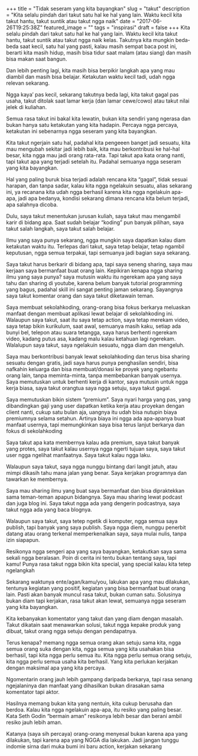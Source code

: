 +++
title = "Tidak seseram yang kita bayangkan"
slug = "takut"
description = "Kita selalu pindah dari takut satu hal ke hal yang lain. Waktu kecil kita takut hantu, takut suntik atau takut ngga naik"
date = "2017-06-26T19:25:38Z"
featured_image = ""
tags = "inspirasi"
draft = false
+++ 
Kita selalu pindah dari takut satu hal ke hal yang lain. Waktu kecil kita takut hantu, takut suntik atau takut ngga naik kelas. Takutnya kita mungkin beda-beda saat kecil, satu hal yang pasti, kalau masih sempat baca post ini, berarti kita masih hidup, masih bisa tidur saat malam (atau siang) dan masih bisa makan saat bangun.

Dan lebih penting lagi, kita masih bisa berpikir langkah apa yang mau diambil dan masih bisa belajar. Ketakutan waktu kecil tadi, udah ngga relevan sekarang.

Ngga kaya’ pas kecil, sekarang takutnya beda lagi, kita takut gagal pas usaha, takut ditolak saat lamar kerja (dan lamar cewe/cowo) atau takut nilai jelek di kuliahan.

Semua rasa takut ini bakal kita lewatin, bukan kita sendiri yang ngerasa dan bukan hanya satu ketakutan yang kita hadapin. Percaya ngga percaya, ketakutan ini sebenarnya ngga seseram yang kita bayangkan.

Kita takut ngerjain satu hal, padahal kita pengeeen banget jadi sesuatu, kita mau mengubah sekitar jadi lebih baik, kita mau berkontribusi ke hal-hal besar, kita ngga mau jadi orang rata-rata. Tapi takut apa kata orang nanti, tapi takut apa yang terjadi setelah itu. Padahal semuanya ngga seseram yang kita bayangkan.

Hal yang paling buruk bisa terjadi adalah rencana kita “gagal”, tidak sesuai harapan, dan tanpa sadar, kalau kita ngga ngelakuin sesuatu, alias sekarang ini, ya recanana kita udah ngga berhasil karena kita ngga ngelakuin apa-apa, jadi apa bedanya, kondisi sekarang dimana rencana kita belum terjadi, apa salahnya dicoba.

Dulu, saya takut menentukan jurusan kuliah, saya takut mau mengambil karir di bidang apa. Saat sudah belajar “koding” pun banyak pilihan, saya takut salah langkah, saya takut salah belajar.

Ilmu yang saya punya sekarang, ngga mungkin saya dapatkan kalau diam ketakutan waktu itu. Terlepas dari takut, saya tetap belajar, tetap ngambil keputusan, ngga semua terpakai, tapi semuanya jadi bagian saya sekarang.

Saya takut harus berkarir di bidang apa, tapi saya seneng sharing, saya mau kerjaan saya bermanfaat buat orang lain. Kepikiran kenapa ngga sharing ilmu yang saya punya? saya mutusin waktu itu ngerekam apa yang saya tahu dan sharing di youtube, karena belum banyak tutorial programming yang bagus, padahal skill ini sangat penting jaman sekarang. Sayangnya saya takut komentar orang dan saya takut diketawain teman.

Saya membuat sekolahkoding, orang-orang bisa fokus berkarya meluaskan manfaat dengan membuat aplikasi lewat belajar di sekolahkoding ini. Walaupun saya takut, saat itu saya tetap action, saya tetap merekam video, saya tetap bikin kurikulum, saat awal, semuanya masih kaku, setiap ada bunyi bel, telepon atau suara tetangga, saya harus berhenti ngerekam video, kadang putus asa, kadang malu kalau ketahuan lagi ngerekam. Walalupun saya takut, saya ngelakuin sesuatu, ngga diam dan mengeluh.

Saya mau berkontribusi banyak lewat sekolahkoding dan terus bisa sharing sesuatu dengan gratis, jadi saya harus punya penghasilan sendiri, bisa nafkahin keluarga dan bisa membuat/donasi ke proyek yang ngebantu orang lain, tanpa meminta-minta, tanpa membebankan banyak usernya. Saya memutuskan untuk berhenti kerja di kantor, saya mutusin untuk ngga kerja biasa, saya takut orangtua saya ngga setuju, saya takut gagal.

Saya memutuskan bikin sistem “premium”. Saya nyari harga yang pas, yang dibandingkan gaji yang user dapatkan ketika kerja atau proyekan dengan client nanti, cukup satu bulan aja, uangnya itu udah bisa nutupin biaya premiumnya selama setahun. Artinya biaya ini ngga ada apa-apanya buat manfaat usernya, tapi memungkinkan saya bisa terus lanjut berkarya dan fokus di sekolahkoding

Saya takut apa kata membernya kalau ada premium, saya takut banyak yang protes, saya takut kalau usernya ngga ngerti tujuan saya, saya takut user ngga ngelihat manfaatnya. Saya takut kalau ngga laku.

Walaupun saya takut, saya ngga nunggu bintang dari langit jatuh, atau mimpi dikasih tahu mana jalan yang benar. Saya kerjakan programnya dan tawarkan ke membernya.

Saya mau sharing ilmu yang buat saya bermanfaat dan bisa dipraktekkan sama teman-teman apapun bidangnya. Saya mau sharing lewat podcast dan juga blog ini. Saya takut ngga ada yang dengerin podcastnya, saya takut ngga ada yang baca blognya.

Walaupun saya takut, saya tetep ngetik di komputer, ngga semua saya publish, tapi banyak yang saya publish. Saya ngga diem, nunggu penerbit datang atau orang terkenal memperkenalkan saya, saya mulai nulis, tanpa izin siapapun.

Resikonya ngga sengeri apa yang saya bayangkan, ketakutkan saya sama sekali ngga beralasan. Poin di cerita ini tentu bukan tentang saya, tapi kamu! Punya rasa takut ngga bikin kita special, yang special kalau kita tetep ngelangkah

Sekarang waktunya ente/agan/kamu/you, lakukan apa yang mau dilakukan, tentunya kegiatan yang positif, kegiatan yang bisa bermanfaat buat orang lain. Pasti akan banyak muncul rasa takut, bukan cuman satu. Solusinya bukan diam tapi kerjakan, rasa takut akan lewat, semuanya ngga seseram yang kita bayangkan.

Kita kebanyakan komentator yang takut dan yang diam dengan masalah. Takut dikatain saat menawarkan solusi, takut ngga kepake produk yang dibuat, takut orang ngga setuju dengan pendapatnya.

Terus kenapa? memang ngga semua orang akan setuju sama kita, ngga semua orang suka dengan kita, ngga semua yang kita usahakan bisa berhasil, tapi kita ngga perlu semua itu. Kita ngga perlu semua orang setuju, kita ngga perlu semua usaha kita berhasil. Yang kita perlukan kerjakan dengan maksimal apa yang kita percaya.

Ngomentarin orang jauh lebih gampang daripada berkarya, tapi rasa senang ngejalaninya dan manfaat yang dihasilkan bukan dirasakan sama komentator tapi aktor.

Hasilnya memang bukan kita yang nentuin, kita cukup berusaha dan berdoa. Kalau kita ngga ngelakuin apa-apa, itu resiko yang paling besar. Kata Seth Godin “bermain aman” resikonya lebih besar dan berani ambil resiko jauh lebih aman.

Katanya (saya sih percaya) orang-orang menyesal bukan karena apa yang dilakukan, tapi karena apa yang NGGA dia lakukan. Jadi jangan tunggu indomie sirna dari muka bumi ini baru action, kerjakan sekarang